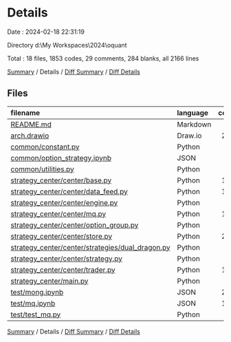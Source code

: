 # Details

Date : 2024-02-18 22:31:19

Directory d:\\My Workspaces\\2024\\oquant

Total : 18 files,  1853 codes, 29 comments, 284 blanks, all 2166 lines

[Summary](results.md) / Details / [Diff Summary](diff.md) / [Diff Details](diff-details.md)

## Files
| filename | language | code | comment | blank | total |
| :--- | :--- | ---: | ---: | ---: | ---: |
| [README.md](/README.md) | Markdown | 59 | 0 | 34 | 93 |
| [arch.drawio](/arch.drawio) | Draw.io | 246 | 0 | 0 | 246 |
| [common/constant.py](/common/constant.py) | Python | 31 | 0 | 7 | 38 |
| [common/option_strategy.ipynb](/common/option_strategy.ipynb) | JSON | 90 | 0 | 1 | 91 |
| [common/utilities.py](/common/utilities.py) | Python | 25 | 5 | 11 | 41 |
| [strategy_center/center/base.py](/strategy_center/center/base.py) | Python | 150 | 0 | 58 | 208 |
| [strategy_center/center/data_feed.py](/strategy_center/center/data_feed.py) | Python | 175 | 2 | 36 | 213 |
| [strategy_center/center/engine.py](/strategy_center/center/engine.py) | Python | 21 | 10 | 11 | 42 |
| [strategy_center/center/mq.py](/strategy_center/center/mq.py) | Python | 124 | 2 | 20 | 146 |
| [strategy_center/center/option_group.py](/strategy_center/center/option_group.py) | Python | 15 | 0 | 8 | 23 |
| [strategy_center/center/store.py](/strategy_center/center/store.py) | Python | 218 | 1 | 39 | 258 |
| [strategy_center/center/strategies/dual_dragon.py](/strategy_center/center/strategies/dual_dragon.py) | Python | 35 | 0 | 12 | 47 |
| [strategy_center/center/strategy.py](/strategy_center/center/strategy.py) | Python | 23 | 0 | 8 | 31 |
| [strategy_center/center/trader.py](/strategy_center/center/trader.py) | Python | 150 | 2 | 24 | 176 |
| [strategy_center/main.py](/strategy_center/main.py) | Python | 25 | 1 | 4 | 30 |
| [test/mong.ipynb](/test/mong.ipynb) | JSON | 230 | 0 | 1 | 231 |
| [test/mq.ipynb](/test/mq.ipynb) | JSON | 182 | 0 | 1 | 183 |
| [test/test_mq.py](/test/test_mq.py) | Python | 54 | 6 | 9 | 69 |

[Summary](results.md) / Details / [Diff Summary](diff.md) / [Diff Details](diff-details.md)